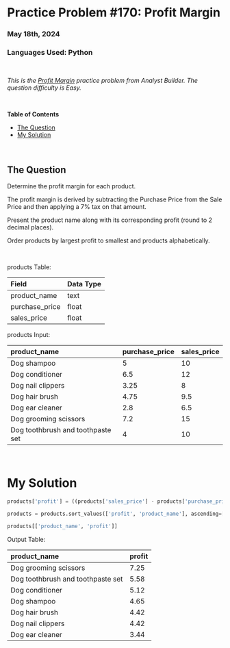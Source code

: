 # **Practice Problem #170: Profit Margin**
### May 18th, 2024
### Languages Used: Python

<br>

*This is the [Profit Margin](https://www.analystbuilder.com/questions/profit-margin-xBniY) practice problem from Analyst Builder. The question difficulty is Easy.*

<br>

**Table of Contents**

-   [The Question](#the-question)
-   [My Solution](#my-solution)
  
<br>

## The Question

Determine the profit margin for each product.

The profit margin is derived by subtracting the Purchase Price from the Sale Price and then applying a 7% tax on that amount.

Present the product name along with its corresponding profit (round to 2 decimal places).

Order products by largest profit to smallest and products alphabetically.

<br>

products Table:

| Field          | Data Type |
| :------------- | :-------- |
| product_name   | text      |
| purchase_price | float     |
| sales_price    | float     |

products Input:

| product_name                      | purchase_price | sales_price |
| :-------------------------------- | :------------- | :---------- |
| Dog shampoo                       | 5              | 10          |
| Dog conditioner                   | 6.5            | 12          |
| Dog nail clippers                 | 3.25           | 8           |
| Dog hair brush                    | 4.75           | 9.5         |
| Dog ear cleaner                   | 2.8            | 6.5         |
| Dog grooming scissors             | 7.2            | 15          |
| Dog toothbrush and toothpaste set | 4              | 10          |

<br>

# My Solution

``` Python
products['profit'] = ((products['sales_price'] - products['purchase_price']) * 0.93).round(2)

products = products.sort_values(['profit', 'product_name'], ascending=[False, True])

products[['product_name', 'profit']]
```

Output Table:

| product_name                      | profit |
| :-------------------------------- | :----- |
| Dog grooming scissors             | 7.25   |
| Dog toothbrush and toothpaste set | 5.58   |
| Dog conditioner                   | 5.12   |
| Dog shampoo                       | 4.65   |
| Dog hair brush                    | 4.42   |
| Dog nail clippers                 | 4.42   |
| Dog ear cleaner                   | 3.44   |
